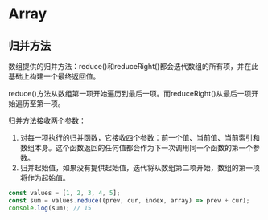 # Array

## 归并方法

数组提供的归并方法：reduce()和reduceRight()都会迭代数组的所有项，并在此基础上构建一个最终返回值。

reduce()方法从数组第一项开始遍历到最后一项。而reduceRight()从最后一项开始遍历至第一项。

归并方法接收两个参数：
1. 对每一项执行的归并函数，它接收四个参数：前一个值、当前值、当前索引和数组本身。这个函数返回的任何值都会作为下一次调用同一个函数的第一个参数。
2. 归并起始值，如果没有提供起始值，迭代将从数组第二项开始，数组的第一项将作为起始值。

```js
const values = [1, 2, 3, 4, 5];
const sum = values.reduce((prev, cur, index, array) => prev + cur);
console.log(sum); // 15
```